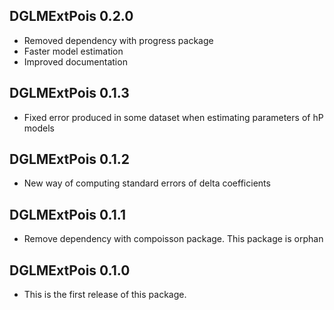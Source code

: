## DGLMExtPois 0.2.0

* Removed dependency with progress package
* Faster model estimation
* Improved documentation

## DGLMExtPois 0.1.3

* Fixed error produced in some dataset when estimating parameters of hP models

## DGLMExtPois 0.1.2

* New way of computing standard errors of delta coefficients

## DGLMExtPois 0.1.1

* Remove dependency with compoisson package. This package is orphan

## DGLMExtPois 0.1.0

* This is the first release of this package.
